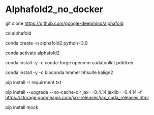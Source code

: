 # Alphafold2_no_docker

git clone https://github.com/google-deepmind/alphafold

cd alphafold

conda create -n alphafold2 python=3.9

conda activate alphafold2

conda install -y -c conda-forge openmm cudatoolkit pdbfixer

conda install -y -c bioconda hmmer hhsuite kalign2

pip install -r requirment.txt

pip install --upgrade --no-cache-dir jax==0.4.14 jaxlib==0.4.14 -f https://storage.googleapis.com/jax-releases/jax_cuda_releases.html

pip install mock
